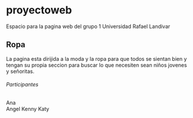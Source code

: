 # proyectoweb
Espacio para la pagina web del grupo 1 Universidad Rafael Landivar


## Ropa

La pagina esta dirijida a la moda y la ropa para que todos se sientan bien y tengan su propia seccion
para buscar lo que necesiten sean niños jovenes y señoritas.

###### Participantes

Ana  
Angel 
Kenny 
Katy